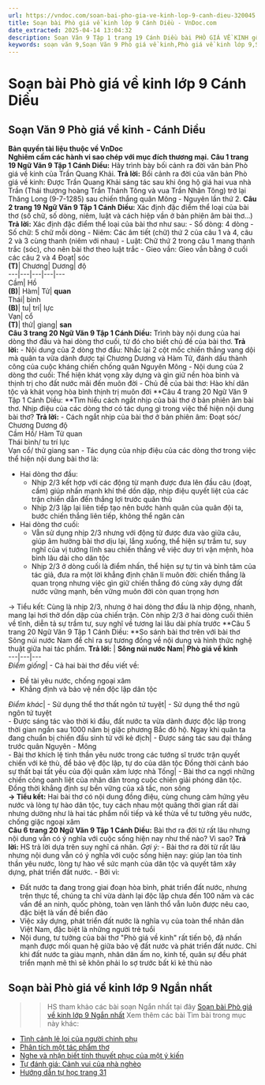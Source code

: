 ```yaml
---
url: https://vndoc.com/soan-bai-pho-gia-ve-kinh-lop-9-canh-dieu-320045
title: Soạn bài Phò giá về kinh lớp 9 Cánh Diều - VnDoc.com
date_extracted: 2025-04-14 13:04:32
description: Soạn Văn 9 Tập 1 trang 19 Cánh Diều bài PHÒ GIÁ VỀ KINH gồm phần trả lời chi tiết, đầy đủ, bám sát các câu hỏi, yêu cầu trong SGK (chỉ có trên VnDoc). Mời các bạn tham khảo.
keywords: soạn văn 9,Soạn Văn 9 Phò giá về kinh,Phò giá về kinh lớp 9,Soạn bài Phò giá về kinh Chi tiết,soạn văn 9 Tập 1 trang 19 Cánh Diều,Phò giá về kinh lớp 9 Cánh Diều,Phò giá về kinh trang 19 lớp 9,văn 9,ngữ văn 9,soạn văn 9 Cánh Diều,soạn văn 9 tập 1,giải văn 9,soạn ngữ văn 9,giải ngữ văn 9,giải sgk ngữ văn 9
---
```


# Soạn bài Phò giá về kinh lớp 9 Cánh Diều
## **Soạn Văn 9 Phò giá về kinh - Cánh Diều**
**Bản quyền tài liệu thuộc về VnDoc**  
**Nghiêm cấm các hành vi sao chép với mục đích thương mại.**
**Câu 1 trang 19 Ngữ Văn 9 Tập 1 Cánh Diều:** Hãy trình bày bối cảnh ra đời văn bản Phò giá về kinh của Trần Quang Khải.
**Trả lời:**
Bối cảnh ra đời của văn bản Phò giá về kinh:
Được Trần Quang Khải sáng tác sau khi ông hộ giá hai vua nhà Trần \(Thái thượng hoàng Trần Thánh Tông và vua Trần Nhân Tông\) trở lại Thăng Long \(9-7-1285\) sau chiến thắng quân Mông - Nguyên lần thứ 2.
**Câu 2 trang 19 Ngữ Văn 9 Tập 1 Cánh Diều:** Xác định đặc điểm thể loại của bài thơ \(số chữ, số dòng, niêm, luật và cách hiệp vần ở bản phiên âm bài thơ…\)
**Trả lời:**
Xác định đặc điểm thể loại của bài thơ như sau:
\- Số dòng: 4 dòng
\- Số chữ: 5 chữ mỗi dòng
\- Niêm: Các âm tiết \(chữ\) thứ 2 của câu 1 và 4, câu 2 và 3 cùng thanh \(niêm với nhau\)
\- Luật: Chữ thứ 2 trong câu 1 mang thanh trắc \(sóc\), cho nên bài thơ theo luật trắc
\- Gieo vần: Gieo vần bằng ở cuối các câu 2 và 4
Đoạt| sóc  
**\(T\)**|  Chương| Dương| độ  
---|---|---|---|---  
Cầm| Hồ  
**\(B\)**|  Hàm| Tử| **quan**  
Thái| bình  
**\(B\)**|  tu| trí| lực  
Vạn| cổ  
**\(T\)**|  thử| giang| **san**  
**Câu 3 trang 20 Ngữ Văn 9 Tập 1 Cánh Diều:** Trình bày nội dung của hai dòng thơ đầu và hai dòng thơ cuối, từ đó cho biết chủ đề của bài thơ.
**Trả lời:**
\- Nội dung của 2 dòng thơ đầu: Nhắc lại 2 cột mốc chiến thắng vang dội mà quân ta vừa dành được tại Chương Dương và Hàm Tử, đánh dấu thành công của cuộc kháng chiến chống quân Nguyên Mông
\- Nội dung của 2 dòng thơ cuối: Thể hiện khát vọng xây dựng và gìn giữ nền hòa bình và thịnh trị cho đất nước mãi đến muôn đời
\- Chủ đề của bài thơ: Hào khí dân tộc và khát vọng hòa bình thịnh trị muôn đời
**Câu 4 trang 20 Ngữ Văn 9 Tập 1 Cánh Diều: **Tìm hiểu cách ngắt nhịp của bài thơ ở bản phiên âm bài thơ. Nhịp điệu của các dòng thơ có tác dụng gì trong việc thể hiện nội dung bài thơ?
**Trả lời:**
\- Cách ngắt nhịp của bài thơ ở bản phiên âm:
Đoạt sóc/ Chương Dương độ  
Cầm Hồ/ Hàm Tử quan  
Thái bình/ tu trí lực  
Vạn cổ/ thử giang san
\- Tác dụng của nhịp điệu của các dòng thơ trong việc thể hiện nội dung bài thơ là:
  * Hai dòng thơ đầu:
    * Nhịp 2/3 kết hợp với các động từ mạnh được đưa lên đầu câu \(đoạt, cầm\) giúp nhấn mạnh khí thế dồn dập, nhịp điệu quyết liệt của các trận chiến dẫn đến thắng lợi trước quân thù
    * Nhịp 2/3 lặp lại liên tiếp tạo nên bước hành quân của quân đội ta, bước chiến thắng liên tiếp, không thể ngăn cản
  * Hai dòng thơ cuối:
    * Vẫn sử dụng nhịp 2/3 nhưng với động từ được đưa vào giữa câu, giúp âm hưởng bài thơ dịu lại, lắng xuống, thể hiện sự trầm tư, suy nghĩ của vị tướng lĩnh sau chiến thắng về việc duy trì vận mệnh, hòa bình lâu dài cho dân tộc
    * Nhịp 2/3 ở dòng cuối là điểm nhấn, thể hiện sự tự tin và bình tâm của tác giả, đưa ra một lời khẳng định chân lí muôn đời: chiến thắng là quan trọng nhưng việc gìn giữ chiến thắng đó cùng xây dựng đất nước vững mạnh, bền vững muôn đời còn quan trọng hơn

→ Tiểu kết: Cùng là nhịp 2/3, nhưng ở hai dòng thơ đầu là nhịp động, nhanh, mang lại hơi thở dồn dập của chiến trận. Còn nhịp 2/3 ở hai dòng cuối thiên về tĩnh, diễn tả sự trầm tư, suy nghĩ về tương lai lâu dài phía trước
**Câu 5 trang 20 Ngữ Văn 9 Tập 1 Cánh Diều: **So sánh bài thơ trên với bài thơ Sông núi nước Nam để chỉ ra sự tương đồng về nội dung và hình thức nghệ thuật giữa hai tác phẩm.
**Trả lời:**
| **Sông núi nước Nam**| **Phò giá về kinh**  
---|---|---  
 _Điểm giống_|  \- Cả hai bài thơ đều viết về:
  * Đề tài yêu nước, chống ngoại xâm
  * Khẳng định và bảo vệ nền độc lập dân tộc

 _Điểm khác_|  \- Sử dụng thể thơ thất ngôn tứ tuyệt| \- Sử dụng thể thơ ngũ ngôn tứ tuyệt  
\- Được sáng tác vào thời kì đầu, đất nước ta vừa dành được độc lập trong thời gian ngắn sau 1000 năm bị giặc phương Bắc đô hộ. Ngay khi quân ta đang chuẩn bị chiến đấu sinh tử với kẻ địch| \- Được sáng tác sau đại thắng trước quân Nguyên - Mông  
\- Bài thơ khích lệ tinh thần yêu nước trong các tướng sĩ trước trận quyết chiến với kẻ thù, để bảo vệ độc lập, tự do của dân tộc Đồng thời cảnh báo sự thất bại tất yếu của đội quân xâm lược nhà Tống| \- Bài thơ ca ngợi những chiến công oanh liệt của nhân dân trong cuộc chiến giải phóng dân tộc. Đồng thời khẳng định sự bền vững của xã tắc, non sông  
**→ Tiểu kết:** Hai bài thơ có nội dung đồng điệu, cùng chung cảm hứng yêu nước và lòng tự hào dân tộc, tuy cách nhau một quãng thời gian rất dài nhưng dường như là hai tác phẩm nối tiếp và kế thừa về tư tưởng yêu nước, chống giặc ngoại xâm  
**Câu 6 trang 20 Ngữ Văn 9 Tập 1 Cánh Diều:** Bài thơ ra đời từ rất lâu nhưng nội dung vẫn có ý nghĩa với cuộc sống hiện nay như thế nào? Vì sao?
**Trả lời:**
HS trả lời dựa trên suy nghĩ cá nhân.
_Gợi ý:_
\- Bài thơ ra đời từ rất lâu nhưng nội dung vẫn có ý nghĩa với cuộc sống hiện nay: giúp lan tỏa tinh thần yêu nước, lòng tự hào về sức mạnh của dân tộc và quyết tâm xây dựng, phát triển đất nước.
\- Bởi vì:
  * Đất nước ta đang trong giai đoạn hòa bình, phát triển đất nước, nhưng trên thực tế, chúng ta chỉ vừa dành lại độc lập chưa đến 100 năm và các vấn đề an ninh, quốc phòng, toàn vẹn lãnh thổ vẫn luôn được nêu cao, đặc biệt là vấn đề biển đảo
  * Việc xây dựng, phát triển đất nước là nghĩa vụ của toàn thể nhân dân Việt Nam, đặc biệt là những người trẻ tuổi
  * Nội dung, tư tưởng của bài thơ "Phò giá về kinh" rất tiến bộ, đã nhấn mạnh được mối quan hệ giữa bảo vệ đất nước và phát triển đất nước. Chỉ khi đất nước ta giàu mạnh, nhân dân ấm no, kinh tế, quân sự đều phát triển mạnh mẽ thì sẽ khôn phải lo sợ trước bất kì kẻ thù nào

## **Soạn bài Phò giá về kinh lớp 9 Ngắn nhất**
>> HS tham khảo các bài soạn Ngắn nhất tại đây [Soạn bài Phò giá về kinh lớp 9 Ngắn nhất](<https://vndoc.com/soan-van-9-pho-gia-ve-kinh-ngan-nhat-974>)
Xem thêm các bài Tìm bài trong mục này khác:
  * [Tình cảnh lẻ loi của người chinh phụ](</soan-bai-tinh-canh-le-loi-cua-nguoi-chinh-phu-lop-9-canh-dieu-320048>)
  * [Phân tích một tác phẩm thơ](</soan-bai-phan-tich-mot-tac-pham-tho-lop-9-canh-dieu-320052>)
  * [Nghe và nhận biết tính thuyết phục của một ý kiến](</soan-bai-nghe-va-nhan-biet-tinh-thuyet-phuc-cua-mot-y-kien-lop-9-canh-dieu-320054>)
  * [Tự đánh giá: Cảnh vui của nhà nghèo](</soan-bai-canh-vui-cua-nha-ngheo-lop-9-canh-dieu-320058>)
  * [Hướng dẫn tự học trang 31](</soan-bai-huong-dan-tu-hoc-trang-31-lop-9-tap-1-canh-dieu-320059>)

